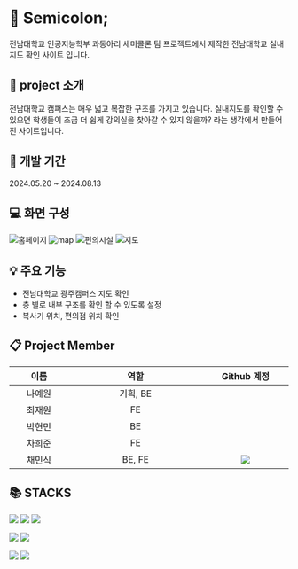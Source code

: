 # :pushpin: Semicolon; 
<p>전남대학교 인공지능학부 과동아리 세미콜론 팀 프로젝트에서 제작한 전남대학교 실내지도 확인 사이트 입니다.</p>

## :memo: project 소개
<p>전남대학교 캠퍼스는 매우 넓고 복잡한 구조를 가지고 있습니다. 실내지도를 확인할 수 있으면 학생들이 조금 더 쉽게 강의실을 찾아갈 수 있지 않을까? 라는 생각에서 만들어진 사이트입니다.</p>

##  :calendar: 개발 기간
<p>2024.05.20 ~ 2024.08.13</p>

##  :computer: 화면 구성
![홈페이지](https://github.com/user-attachments/assets/ff725a69-7c54-4dad-a3ee-5dafec2f561e)
![map ](https://github.com/user-attachments/assets/25d3e779-8217-4464-a134-b60a92daa542)
![편의시설](https://github.com/user-attachments/assets/54cb5ebe-2a84-4744-9aa3-d1cfadfcf372)
![지도](https://github.com/user-attachments/assets/8de9398a-5b0b-44e5-b275-3a20045d8431)


## :bulb: 주요 기능
<ul>
	<li>전남대학교 광주캠퍼스 지도 확인</li>
	<li>층 별로 내부 구조를 확인 할 수 있도록 설정</li>
	<li>복사기 위치, 편의점 위치 확인</li>
</ul>
	
## :clipboard: Project Member
<table width="800">
<thead>
<tr>
<th width="100" align="center">이름</th>
<th width="250" align="center">역할</th>
<th width="150" align="center">Github 계정</th>
</tr> 
</thead>

<tbody>
<tr>
<td width="100" align="center">나예원</td>
<td width="250" align="center">기획, BE </td>
<td width="150" align="center">
  <a href="https://github.com/yew0n12" target="_blank"><img src=></a></td>
</tr>
	
<tr>
<td width="100" align="center">최재원</td>
<td width="250" align="center">FE</td>
<td width="150" align="center">	
	<a href="" target="_blank"><img src=""/></a></td>
</td>
</tr>

<tr>
<td width="100" align="center">박현민</td>
<td width="250" align="center">BE</td>
<td width="150" align="center">	
	<a href="" target="_blank"><img src=""/></a></td>
</td>
</tr>
	
<tr>
<td width="100" align="center">차희준</td>
<td width="250" align="center">FE</td>
<td width="150" align="center">	
	<a href="" target="_blank"><img src=""/></a>
</td>
</tr>

<tr>
<td width="100" align="center">채민식</td>
<td width="250" align="center">BE, FE</td>
<td width="150" align="center">	
	<a href="https://github.com/minsik" target="_blank"><img src="https://img.shields.io/badge/minsik-655ced?style=social&logo=github"/></a>
</td>
</tr>
</tbody>
</table>

## 📚 STACKS
<p>
  <img src="https://img.shields.io/badge/html5-E34F26?style=for-the-badge&logo=html5&logoColor=white"> 
  <img src="https://img.shields.io/badge/css-1572B6?style=for-the-badge&logo=css3&logoColor=white"> 
  <img src="https://img.shields.io/badge/javascript-F7DF1E?style=for-the-badge&logo=javascript&logoColor=black"> 
</p>
<p>
  <img src="https://img.shields.io/badge/mysql-4479A1?style=for-the-badge&logo=mysql&logoColor=white"> 
  <img src="https://img.shields.io/badge/node.js-339933?style=for-the-badge&logo=Node.js&logoColor=white">
</p>
<p>
  <img src="https://img.shields.io/badge/amazonaws-232F3E?style=for-the-badge&logo=amazonaws&logoColor=white"> 
  <img src="https://img.shields.io/badge/github-181717?style=for-the-badge&logo=github&logoColor=white">
</p>







